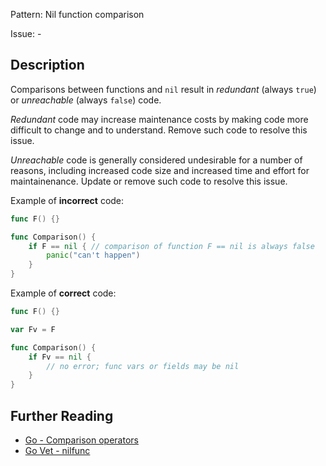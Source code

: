 Pattern: Nil function comparison

Issue: -

## Description

Comparisons between functions and `nil` result in _redundant_ (always `true`) or _unreachable_ (always `false`) code.

_Redundant_ code may increase maintenance costs by making code more difficult to change and to understand. Remove such code to resolve this issue.

_Unreachable_ code is generally considered undesirable for a number of reasons, including increased code size and increased time and effort for maintainenance. Update or remove such code to resolve this issue.

Example of **incorrect** code:

```go
func F() {}

func Comparison() {
  	if F == nil { // comparison of function F == nil is always false
		panic("can't happen")
	}
}
```

Example of **correct** code:

```go
func F() {}

var Fv = F

func Comparison() {
	if Fv == nil {
		// no error; func vars or fields may be nil
	}
}
```

## Further Reading

* [Go - Comparison operators](https://golang.org/ref/spec#Comparison_operators)
* [Go Vet - nilfunc](https://golang.org/cmd/vet/#hdr-Nil_function_comparison)
